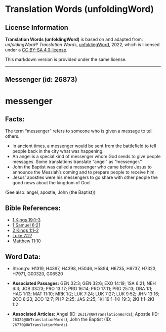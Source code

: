 # Translation Words (unfoldingWord)

## License Information

**Translation Words (unfoldingWord)** is based on and adapted from: _unfoldingWord® Translation Words_, [unfoldingWord](https://unfoldingword.org/utw), 2022, which is licensed under a [CC BY-SA 4.0 license](https://creativecommons.org/licenses/by-sa/4.0/legalcode.en).

This markdown version is provided under the same license.



--------------------------------

## Messenger (id: 26873)

messenger
=========

Facts:
------

The term “messenger” refers to someone who is given a message to tell others.

* In ancient times, a messenger would be sent from the battlefield to tell people back in the city what was happening.
* An angel is a special kind of messenger whom God sends to give people messages. Some translations translate “angel” as “messenger.”
* John the Baptist was called a messenger who came before Jesus to announce the Messiah’s coming and to prepare people to receive him.
* Jesus’ apostles were his messengers to go share with other people the good news about the kingdom of God.

(See also: angel, apostle, John (the Baptist))

Bible References:
-----------------

* [1 Kings 19:1–3](https://ref.ly/1Kgs19:1-1Kgs19:3)
* [1 Samuel 6:21](https://ref.ly/1Sam6:21)
* [2 Kings 1:1–2](https://ref.ly/2Kgs1:1-2Kgs1:2)
* [Luke 7:27](https://ref.ly/Luke7:27)
* [Matthew 11:10](https://ref.ly/Matt11:10)

Word Data:
----------

* Strong’s: H1319, H4397, H4398, H5046, H5894, H6735, H6737, H7323, H7971, G00320, G06520

* **Associated Passages:** GEN 32:3; GEN 32:6; EXO 14:19; 1SA 6:21; NEH 6:3; JOB 33:23; PRO 13:17; PRO 16:14; PRO 17:11; PRO 25:13; OBA 1:1; HAG 1:13; MAT 11:10; MRK 1:2; LUK 7:24; LUK 7:27; LUK 9:52; JHN 13:16; 2CO 8:23; 2CO 12:7; PHP 2:25; JAS 2:25; 1KI 19:1–1KI 19:3; 2KI 1:1–2KI 1:2
* **Associated Articles:** Angel (ID: `26317@UWTranslationWords`); Apostle (ID: `26324@UWTranslationWords`); John the Baptist (ID: `26770@UWTranslationWords`)

